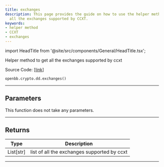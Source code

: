 ```yaml
---
title: exchanges
description: This page provides the guide on how to use the helper method, which gets
  all the exchanges supported by CCXT.
keywords:
- helper method
- CCXT
- exchanges
---
```


import HeadTitle from '@site/src/components/General/HeadTitle.tsx';

<HeadTitle title="crypto.dd.exchanges - Reference | OpenBB SDK Docs" />

Helper method to get all the exchanges supported by ccxt

Source Code: [[link](https://github.com/OpenBB-finance/OpenBBTerminal/tree/main/openbb_terminal/cryptocurrency/due_diligence/ccxt_model.py#L12)]

```python wordwrap
openbb.crypto.dd.exchanges()
```

---

## Parameters

This function does not take any parameters.

---

## Returns

| Type | Description |
| ---- | ----------- |
| List[str] | list of all the exchanges supported by ccxt |
---

